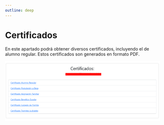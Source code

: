 ```yaml
---
outline: deep
---
```


# Certificados
En este apartado podrá obtener diversos certificados, incluyendo el de alumno regular. Estos certificados son generados en formato PDF.

![Screenshot certificados](img/certificados.png)
